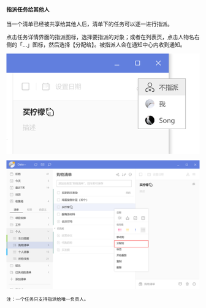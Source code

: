 #### 指派任务给其他人

当一个清单已经被共享给其他人后，清单下的任务可以逐一进行指派。

点击任务详情界面的指派图标，选择要指派的对象；或者在列表页，点击人物名右侧的「...」图标，然后选择【分配给】。被指派人会在通知中心内收到通知。

![winassign1](../../images/Windows/task/pasted%20image%200%2015.png)

![winassign2](../../images/Windows/task/pasted%20image%200%2016.png)

`注：一个任务只支持指派给唯一负责人。`

